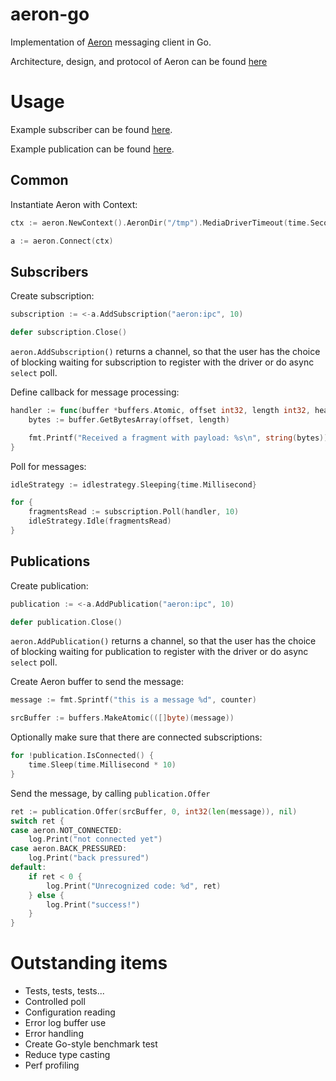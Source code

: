 # aeron-go
Implementation of [Aeron](https://github.com/real-logic/Aeron) messaging client in Go.

Architecture, design, and protocol of Aeron can be found [here](https://github.com/real-logic/Aeron/wiki)

# Usage

Example subscriber can be found [here](https://github.com/lirm/aeron-go/tree/master/examples/basic_subscriber).

Example publication can be found [here](https://github.com/lirm/aeron-go/tree/master/examples/basic_publisher).

## Common

Instantiate Aeron with Context:
```go
ctx := aeron.NewContext().AeronDir("/tmp").MediaDriverTimeout(time.Second * 10)

a := aeron.Connect(ctx)
```

## Subscribers

Create subscription:
```go
subscription := <-a.AddSubscription("aeron:ipc", 10)

defer subscription.Close()
```

`aeron.AddSubscription()` returns a channel, so that the user has the choice
of blocking waiting for subscription to register with the driver or do async `select` poll.

Define callback for message processing:
```go
handler := func(buffer *buffers.Atomic, offset int32, length int32, header *logbuffer.Header) {
    bytes := buffer.GetBytesArray(offset, length)

    fmt.Printf("Received a fragment with payload: %s\n", string(bytes))
}
```

Poll for messages:
```go
idleStrategy := idlestrategy.Sleeping{time.Millisecond}

for {
    fragmentsRead := subscription.Poll(handler, 10)
    idleStrategy.Idle(fragmentsRead)
}
```

## Publications

Create publication:
```go
publication := <-a.AddPublication("aeron:ipc", 10)

defer publication.Close()
```

`aeron.AddPublication()` returns a channel, so that the user has the choice
of blocking waiting for publication to register with the driver or do async `select` poll.

Create Aeron buffer to send the message:
```go
message := fmt.Sprintf("this is a message %d", counter)

srcBuffer := buffers.MakeAtomic(([]byte)(message))
```

Optionally make sure that there are connected subscriptions:
```go
for !publication.IsConnected() {
    time.Sleep(time.Millisecond * 10)
}
```

Send the message, by calling `publication.Offer`
```go
ret := publication.Offer(srcBuffer, 0, int32(len(message)), nil)
switch ret {
case aeron.NOT_CONNECTED:
    log.Print("not connected yet")
case aeron.BACK_PRESSURED:
    log.Print("back pressured")
default:
    if ret < 0 {
        log.Print("Unrecognized code: %d", ret)
    } else {
        log.Print("success!")
    }
}
```


# Outstanding items

* Tests, tests, tests... 
* Controlled poll
* Configuration reading
* Error log buffer use
* Error handling
* Create Go-style benchmark test
* Reduce type casting
* Perf profiling
